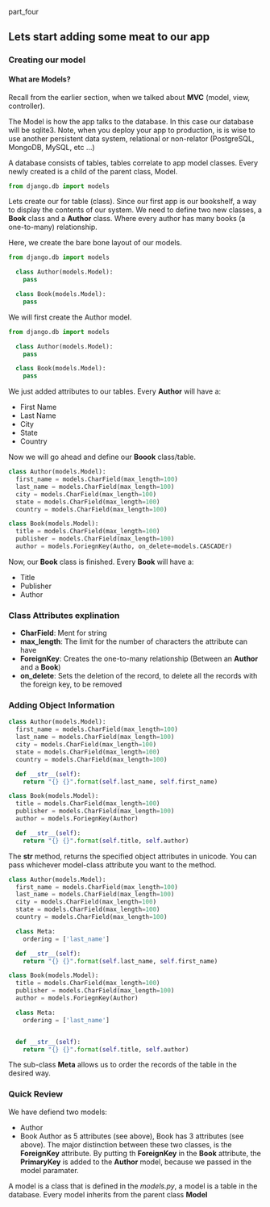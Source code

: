 
part\_four
## Lets start adding some meat to our app

### Creating our model

#### What are Models?
Recall from the earlier section, when we talked about **MVC** (model, view, controller).

The Model is how the app talks to the database. In this case our database will be sqlite3. Note, when you deploy your app to production, is is wise to use another persistent data system, relational or non-relator (PostgreSQL, MongoDB, MySQL, etc …)

A database consists of tables, tables correlate to app model classes. Every newly created is a child of the parent class, Model.

```python
from django.db import models
```

Lets create our for table (class). Since our first app is our bookshelf, a way to display the contents of our system. We need to define two new classes, a **Book** class and a **Author** class. Where every author has many books (a one-to-many) relationship.


Here, we create the bare bone layout of our models.

```python
from django.db import models

  class Author(models.Model):
    pass

  class Book(models.Model):
    pass
```

We will first create the Author model.

```python
from django.db import models

  class Author(models.Model):
    pass

  class Book(models.Model):
    pass
```


We just added attributes to our tables. Every **Author** will have a:

* First Name
* Last Name
* City
* State
* Country

Now we will go ahead and define our **Boook** class/table.
```python
class Author(models.Model):
  first_name = models.CharField(max_length=100)
  last_name = models.CharField(max_length=100)
  city = models.CharField(max_length=100)
  state = models.CharField(max_length=100)
  country = models.CharField(max_length=100)

class Book(models.Model):
  title = models.CharField(max_length=100)
  publisher = models.CharField(max_length=100)
  author = models.ForiegnKey(Autho, on_delete=models.CASCADEr)

```


Now, our **Book** class is finished. Every **Book** will have a:
* Title
* Publisher
* Author

### Class Attributes explination
* __CharField__: Ment for string
* __max\_length__: The limit for the number of characters the attribute can have
* __ForeignKey__: Creates the one-to-many relationship (Between an **Author** and a **Book**)
* __on\_delete__: Sets the deletion of the record, to delete all the records with the foreign key, to be removed

### Adding Object Information

```python
class Author(models.Model):
  first_name = models.CharField(max_length=100)
  last_name = models.CharField(max_length=100)
  city = models.CharField(max_length=100)
  state = models.CharField(max_length=100)
  country = models.CharField(max_length=100)

  def __str__(self):
    return "{} {}".format(self.last_name, self.first_name)

class Book(models.Model):
  title = models.CharField(max_length=100)
  publisher = models.CharField(max_length=100)
  author = models.ForiegnKey(Author)

  def __str__(self):
    return "{} {}".format(self.title, self.author)
```
The __str__ method, returns the specified object attributes in unicode. You can pass whichever model-class attribute you want to the method.

```python
class Author(models.Model):
  first_name = models.CharField(max_length=100)
  last_name = models.CharField(max_length=100)
  city = models.CharField(max_length=100)
  state = models.CharField(max_length=100)
  country = models.CharField(max_length=100)

  class Meta:
    ordering = ['last_name']

  def __str__(self):
    return "{} {}".format(self.last_name, self.first_name)

class Book(models.Model):
  title = models.CharField(max_length=100)
  publisher = models.CharField(max_length=100)
  author = models.ForiegnKey(Author)

  class Meta:
    ordering = ['last_name']


  def __str__(self):
    return "{} {}".format(self.title, self.author)
```

The sub-class __Meta__ allows us to order the records of the table in the desired way.

### Quick Review

We have defiend two models:
* Author
* Book
Author as 5 attributes (see above), Book has 3 attributes (see above). The major distinction between these two classes, is the **ForeignKey** attribute. By putting th **ForeignKey** in the **Book** attribute, the **PrimaryKey** is added to the **Author** model, because we passed in the model paramater.

A model is a class that is defined in the *models.py*, a model is a table in the database. Every model inherits from the parent class **Model**
